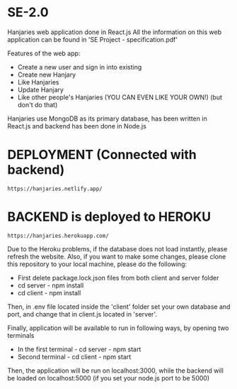 # SE-2.0
 Hanjaries web application done in React.js
 All the information on this web application can be found in 'SE Project - specification.pdf'

 Features of the web app:
 * Create a new user and sign in into existing
 * Create new Hanjary
 * Like Hanjaries
 * Update Hanjary
 * Like other people's Hanjaries (YOU CAN EVEN LIKE YOUR OWN!) (but don't do that)

Hanjaries use MongoDB as its primary database, has been written in React.js and backend has been done in Node.js

# DEPLOYMENT (Connected with backend)
    https://hanjaries.netlify.app/

# BACKEND is deployed to HEROKU
    https://hanjaries.herokuapp.com/
    
Due to the Heroku problems, if the database does not load instantly, please refresh the website.
Also, if you want to make some changes, please clone this repository to your local machine, please do the following:

* First delete package.lock.json files from both client and server folder
* cd server - npm install 
* cd client - npm install

Then, in .env file located inside the 'client' folder set your own database and port, and change that in client.js located in 'server'.

Finally, application will be available to run in following ways, by opening two terminals
* In the first terminal - cd server - npm start
* Second terminal - cd client - npm start

Then, the application will be run on localhost:3000, while the backend will be loaded on localhost:5000 (if you set your node.js port to be 5000)

